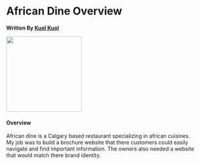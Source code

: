 # African Dine Overview
**Written By [Kuol Kuol](https://kuol.ca)**

<img src="https://scontent.fyyc2-1.fna.fbcdn.net/v/t1.0-9/61563994_676142189480946_3539093901337952256_n.jpg?_nc_cat=104&_nc_sid=e3f864&_nc_ohc=s7clzpoa-QQAX-23o3g&_nc_ht=scontent.fyyc2-1.fna&oh=3e113b90ad0c4fb66c4084ae0d536e67&oe=5FABDD1D" width="200"/>

#### **Overview**
African dine is a Calgary based restaurant specializing in african cuisines. My job was to build a brochure website that there customers could easily navigate and find important information. The owners also needed a website that would match there brand identity.